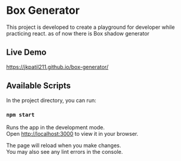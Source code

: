 # Box Generator

This project is developed to create a playground for developer while practicing react.
as of now there is Box shadow generator

## Live Demo
https://jkpatil211.github.io/box-generator/

## Available Scripts

In the project directory, you can run:

### `npm start`

Runs the app in the development mode.\
Open [http://localhost:3000](http://localhost:3000) to view it in your browser.

The page will reload when you make changes.\
You may also see any lint errors in the console.

